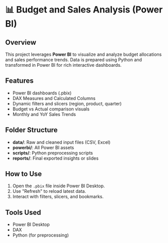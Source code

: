 # 📊 Budget and Sales Analysis (Power BI)

## Overview
This project leverages **Power BI** to visualize and analyze budget allocations and sales performance trends. Data is prepared using Python and transformed in Power BI for rich interactive dashboards.

## Features
- Power BI dashboards (.pbix)
- DAX Measures and Calculated Columns
- Dynamic filters and slicers (region, product, quarter)
- Budget vs Actual comparison visuals
- Monthly and YoY Sales Trends

## Folder Structure
- **data/**: Raw and cleaned input files (CSV, Excel)
- **powerbi/**: All Power BI assets
- **scripts/**: Python preprocessing scripts
- **reports/**: Final exported insights or slides

## How to Use
1. Open the `.pbix` file inside Power BI Desktop.
2. Use "Refresh" to reload latest data.
3. Interact with filters, slicers, and bookmarks.

## Tools Used
- Power BI Desktop
- DAX
- Python (for preprocessing)
